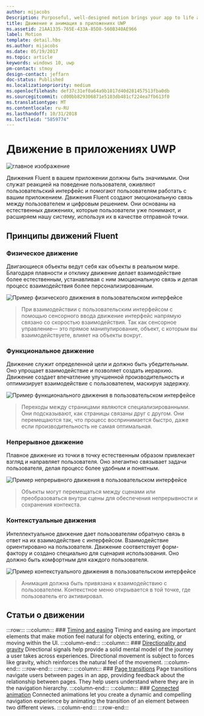 ```yaml
---
author: mijacobs
Description: Purposeful, well-designed motion brings your app to life and makes the experience feel crafted and polished. Help users understand context changes, and tie experiences together with visual transitions.
title: Движение и анимация в приложениях UWP
ms.assetid: 21AA1335-765E-433A-85D8-560B340AE966
label: Motion
template: detail.hbs
ms.author: mijacobs
ms.date: 05/19/2017
ms.topic: article
keywords: windows 10, uwp
pm-contact: stmoy
design-contact: jeffarn
doc-status: Published
ms.localizationpriority: medium
ms.openlocfilehash: def37c31ef0a64a9b1017d40d281457513fba0db
ms.sourcegitcommit: cd00bb829306871e5103db481cf224ea7fb613f0
ms.translationtype: MT
ms.contentlocale: ru-RU
ms.lasthandoff: 10/31/2018
ms.locfileid: "5859774"
---
```

# <a name="motion-for-uwp-apps"></a>Движение в приложениях UWP

![главное изображение](images/header-motion2.svg)

Движения Fluent в вашем приложении должны быть значимыми. Они служат реакцией на поведение пользователя, оживляют пользовательский интерфейс и помогают пользователям работать с вашим приложением. Движения Fluent создают эмоциональную связь между пользователем и цифровым решением. Они основаны на естественных движениях, которые пользователи уже понимают, и расширяем нашу систему, используя их в качестве отправной точки.

## <a name="fluent-motion-principles"></a>Принципы движений Fluent

### <a name="physical"></a>Физическое движение

Двигающиеся объекты ведут себя как объекты в реальном мире. Благодаря плавности и отклику движение делает взаимодействие более естественным, устанавливая с ним эмоциональную связь и делая процесс взаимодействия более персонализированным.

![Пример физического движения в пользовательском интерфейсе](images/Physical.gif)
> При взаимодействии с пользовательским интерфейсом с помощью сенсорного ввода движение интерфейс напрямую связано со скоростью взаимодействия. Так как сенсорное управление— это прямое манипулирование, объект, с которым вы взаимодействуете, влияет на объекты вокруг.

### <a name="functional"></a>Функциональное движение

Движение служит определенной цели и должно быть убедительным. Оно упрощает взаимодействие и позволяет создать иерархию. Движение создает впечатление улучшенной производительность и оптимизирует взаимодействие с пользователем, маскируя задержку.

![Пример функционального движения в пользовательском интерфейсе](images/functional.gif)
> Переходы между страницами являются специализированными. Они подсказывают, как страницы связаны друг с другом. Они перемещаются так, что процесс воспринимается быстро, даже если производительность не самая оптимальная.

### <a name="continuous"></a>Непрерывное движение

Плавное движение из точки в точку естественным образом привлекает взгляд и направляет пользователя. Оно элегантно связывает задачи пользователя, делая процесс более удобным и понятным.

![Пример непрерывного движения в пользовательском интерфейсе](images/continuous3.gif)
> Объекты могут перемещаться между сценами или преобразоваться внутри сцены для обеспечения непрерывности и сохранения контекста.

### <a name="contextual"></a>Контекстуальные движения

Интеллектуальное движение дает пользователям обратную связь в ответ на их взаимодействие с интерфейсом. Взаимодействие ориентировано на пользователя. Движение соответствует форм-фактору и создано специально для сценария использования. Оно должно быть комфортным для каждого пользователя.

![Пример контекстуального движения в пользовательском интерфейсе](images/Contextual.gif)
> Анимация должна быть привязана к взаимодействию с пользователем. Контекстное меню открывается в той точке, где пользователь его активировал. 

## <a name="motion-articles"></a>Статьи о движении

:::row:::
    :::column:::
        ### [Timing and easing](timing-and-easing.md)
        Timing and easing are important elements that make motion feel natural for objects entering, exiting, or moving within the UI.
    :::column-end:::
    :::column:::
        ### [Directionality and gravity](directionality-and-gravity.md)
        Directional signals help provide a solid mental model of the journey a user takes across experiences. Directional movement is subject to forces like gravity, which reinforces the natural feel of the movement.
    :::column-end:::
:::row-end:::
:::row:::
    :::column:::
        ### [Page transitions](page-transitions.md)
        Page transitions navigate users between pages in an app, providing feedback about the relationship between pages. They help users understand where they are in the navigation hierarchy.
    :::column-end:::
    :::column:::
        ### [Connected animation](connected-animation.md)
        Connected animations let you create a dynamic and compelling navigation experience by animating the transition of an element between two different views.
    :::column-end:::
:::row-end:::
